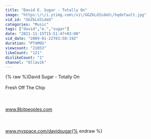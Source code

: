 ```yaml
---
title: "David E. Sugar - Totally On"
image: "https:\/\/i.ytimg.com\/vi\/GGZkLd3ideU\/hqdefault.jpg"
vid_id: "GGZkLd3ideU"
categories: "Music"
tags: ["david","e.","sugar"]
date: "2021-11-15T15:51:47+03:00"
vid_date: "2009-01-22T03:50:19Z"
duration: "PT4M9S"
viewcount: "21053"
likeCount: "121"
dislikeCount: "1"
channel: "Ollav2k"
---
```

{% raw %}David Sugar - Totally On<br /><br />Fresh Off The Chip<br /><br /><br /><br />www.8bitpeoples.com<br /><br /><br /><br />www.myspace.com/davidsugar{% endraw %}

